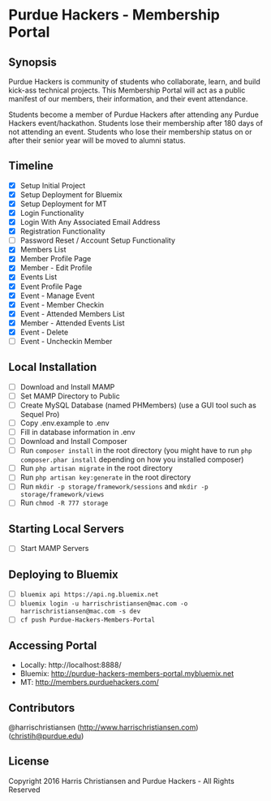 # Purdue Hackers - Membership Portal

## Synopsis

Purdue Hackers is community of students who collaborate, learn, and build kick-ass technical projects. This Membership Portal will act as a public manifest of our members, their information, and their event attendance.  

Students become a member of Purdue Hackers after attending any Purdue Hackers event/hackathon. Students lose their membership after 180 days of not attending an event. Students who lose their membership status on or after their senior year will be moved to alumni status.  

## Timeline
- [X] Setup Initial Project
- [X] Setup Deployment for Bluemix
- [X] Setup Deployment for MT
- [X] Login Functionality
- [X] Login With Any Associated Email Address
- [X] Registration Functionality
- [ ] Password Reset / Account Setup Functionality
- [X] Members List
- [X] Member Profile Page
- [X] Member - Edit Profile
- [X] Events List
- [X] Event Profile Page
- [X] Event - Manage Event
- [X] Event - Member Checkin
- [X] Event - Attended Members List
- [X] Member - Attended Events List
- [X] Event - Delete
- [ ] Event - Uncheckin Member

## Local Installation  

- [ ] Download and Install MAMP  
- [ ] Set MAMP Directory to Public  
- [ ] Create MySQL Database (named PHMembers) (use a GUI tool such as Sequel Pro)  
- [ ] Copy .env.example to .env  
- [ ] Fill in database information in .env  
- [ ] Download and Install Composer  
- [ ] Run `composer install` in the root directory (you might have to run `php composer.phar install` depending on how you installed composer)  
- [ ] Run `php artisan migrate` in the root directory  
- [ ] Run `php artisan key:generate` in the root directory  
- [ ] Run `mkdir -p storage/framework/sessions` and `mkdir -p storage/framework/views`  
- [ ] Run `chmod -R 777 storage`  

## Starting Local Servers

- [ ] Start MAMP Servers  

## Deploying to Bluemix

- [ ] `bluemix api https://api.ng.bluemix.net`
- [ ] `bluemix login -u harrischristiansen@mac.com -o harrischristiansen@mac.com -s dev`
- [ ] `cf push Purdue-Hackers-Members-Portal`

## Accessing Portal

- Locally: http://localhost:8888/  
- Bluemix: http://purdue-hackers-members-portal.mybluemix.net
- MT: http://members.purduehackers.com/

## Contributors

@harrischristiansen (http://www.harrischristiansen.com) (christih@purdue.edu)

## License

Copyright 2016 Harris Christiansen and Purdue Hackers - All Rights Reserved  
